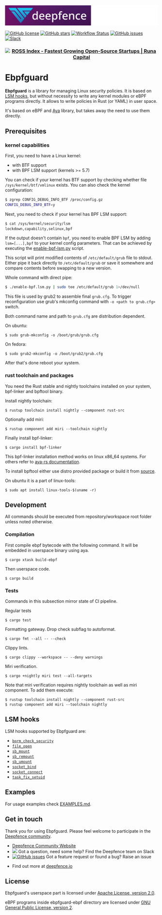 ![Deepfence Logo](images/readme/deepfence-logo.png)

[![GitHub license](https://img.shields.io/github/license/deepfence/ebpfguard)](https://github.com/deepfence/ebpfguard/blob/master/LICENSE)
[![GitHub stars](https://img.shields.io/github/stars/deepfence/ebpfguard)](https://github.com/deepfence/ebpfguard/stargazers)
[![Workflow Status](https://github.com/deepfence/ebpfguard/workflows/build-test/badge.svg)](https://github.com/deepfence/ebpfguard/actions?query=workflow)
[![GitHub issues](https://img.shields.io/github/issues/deepfence/ebpfguard)](https://github.com/deepfence/ebpfguard/issues)
[![Slack](https://img.shields.io/badge/slack-@deepfence-blue.svg?logo=slack)](https://join.slack.com/t/deepfence-community/shared_invite/zt-podmzle9-5X~qYx8wMaLt9bGWwkSdgQ)
<h3 align="center">
<a
    href="https://runacap.com/ross-index/annual-2022/"
    target="_blank"
    rel="noopener"
>
    <img
        style="width: 260px; height: 56px"
        src="https://runacap.com/wp-content/uploads/2023/02/Annual_ROSS_badge_black_2022.svg"
        alt="ROSS Index - Fastest Growing Open-Source Startups | Runa Capital"
        width="260"
        height="56"
    />
</a>
</h3>

# Ebpfguard

**Ebpfguard** is a library for managing Linux security policies. It is based on
[LSM hooks](https://www.kernel.org/doc/html/latest/admin-guide/LSM/index.html),
but without necessity to write any kernel modules or eBPF programs directly.
It allows to write policies in Rust (or YAML) in user space.

It's based on eBPF and [Aya](https://aya-rs.dev) library, but takes away
the need to use them directly.

## Prerequisites

### kernel capabilities

First, you need to have a Linux kernel:
* with BTF support
* with BPF LSM support (kernels >= 5.7)

You can check if your kernel has BTF support by checking whether file
`/sys/kernel/btf/vmlinux` exists. You can also check the kernel configuration:

```bash
$ zgrep CONFIG_DEBUG_INFO_BTF /proc/config.gz
CONFIG_DEBUG_INFO_BTF=y
```

Next, you need to check if your kernel has BPF LSM support:

```bash
$ cat /sys/kernel/security/lsm
lockdown,capability,selinux,bpf
```

If the output doesn't contain `bpf`, you need to enable BPF LSM by adding
`lsm=[...],bpf` to your kernel config parameters. That can be achieved by
executing the [enable-bpf-lsm.py](https://github.com/deepfence/ebpfguard/blob/main/enable-bpf-lsm.py.py) script.

This script will print modified contents of `/etc/default/grub` file to stdout.
Either pipe it back directly to `/etc/default/grub` or save it somewhere 
and compare contents before swapping to a new version.

Whole command with direct pipe:

```bash
$ ./enable-bpf.lsm.py | sudo tee /etc/default/grub 1>/dev/null
```

This file is used by grub2 to assemble final `grub.cfg`. To trigger reconfiguration
use grub's mkconfig command with `-o <path to grub.cfg>` switch.

Both command name and path to `grub.cfg` are distribution dependent.

On ubuntu:

```
$ sudo grub-mkconfig -o /boot/grub/grub.cfg
```

On fedora:

```
$ sudo grub2-mkconfig -o /boot/grub2/grub.cfg
```

After that's done reboot your system.

### rust toolchain and packages

You need the Rust stable and nightly toolchains installed on your system, bpf-linker and bpftool binary.

Install nightly toolchain:

```
$ rustup toolchain install nightly --component rust-src
```

Optionally add miri:

```
$ rustup component add miri --toolchain nightly
```

Finally install bpf-linker:

```
$ cargo install bpf-linker
```

This bpf-linker installation method works on linux x86_64 systems.
For others refer to [aya-rs documentation](https://aya-rs.dev/book/start/development/).

To install bpftool either use distro provided package or build it from [source](https://github.com/libbpf/bpftool).

On ubuntu it is a part of linux-tools:

```
$ sudo apt install linux-tools-$(uname -r)
```

## Development

All commands should be executed from repository/workspace root folder unless noted otherwise.

### Compilation

First compile ebpf bytecode with the following command. It will be embedded
in userspace binary using aya.

```
$ cargo xtask build-ebpf
```

Then userspace code.

```
$ cargo build
```

### Tests

Commands in this subsection mirror state of CI pipeline.

Regular tests

```
$ cargo test
```

Formatting gateway. Drop check subflag to autoformat.

```
$ cargo fmt --all -- --check
```

Clippy lints.

```
$ cargo clippy --workspace -- --deny warnings
```

Miri verification.

```
$ cargo +nightly miri test --all-targets
```

Note that miri verification requires nightly toolchain as well as miri component. To add them execute:

```
$ rustup toolchain install nightly --component rust-src
$ rustup component add miri --toolchain nightly
```

## LSM hooks

LSM hooks supported by Ebpfguard are:

* [`bprm_check_security`](https://elixir.bootlin.com/linux/v6.2.12/source/include/linux/lsm_hooks.h#L62)
* [`file_open`](https://elixir.bootlin.com/linux/v6.2.12/source/include/linux/lsm_hooks.h#L620)
* [`sb_mount`](https://elixir.bootlin.com/linux/v6.2.12/source/include/linux/lsm_hooks.h#L128)
* [`sb_remount`](https://elixir.bootlin.com/linux/v6.2.12/source/include/linux/lsm_hooks.h#L147)
* [`sb_umount`](https://elixir.bootlin.com/linux/v6.2.12/source/include/linux/lsm_hooks.h#L159)
* [`socket_bind`](https://elixir.bootlin.com/linux/v6.2.12/source/include/linux/lsm_hooks.h#L904)
* [`socket_connect`](https://elixir.bootlin.com/linux/v6.2.12/source/include/linux/lsm_hooks.h#L912)
* [`task_fix_setuid`](https://elixir.bootlin.com/linux/v6.2.12/source/include/linux/lsm_hooks.h#L709)

## Examples

For usage examples check [EXAMPLES.md](EXAMPLES.md).

## Get in touch

Thank you for using Ebpfguard. Please feel welcome to participate in the [Deepfence community](COMMUNITY.md).

* [Deepfence Community Website](https://community.deepfence.io) 
* [<img src="https://img.shields.io/badge/slack-@deepfence-brightgreen.svg?logo=slack">](https://join.slack.com/t/deepfence-community/shared_invite/zt-podmzle9-5X~qYx8wMaLt9bGWwkSdgQ) Got a question, need some help?  Find the Deepfence team on Slack
* [![GitHub issues](https://img.shields.io/github/issues/deepfence/ebpfguard)](https://github.com/deepfence/ebpfguard/issues) Got a feature request or found a bug?  Raise an issue
<!-- * [![Documentation](https://img.shields.io/badge/documentation-read-green)](https://community.deepfence.io/docs/ebpfguard/) Read the documentation in the [Deepfence Ebpfguard Documentation](https://community.deepfence.io/docs/ebpfguard/) -->
<!-- * [productsecurity at deepfence dot io](SECURITY.md): Found a security issue? Share it in confidence -->
* Find out more at [deepfence.io](https://deepfence.io/)

## License

Ebpfguard's userspace part is licensed under
[Apache License, version 2.0](https://github.com/deepfence/ebpfguard/blob/main/LICENSE).

eBPF programs inside ebpfguard-ebpf directory are licensed under
[GNU General Public License, version 2](https://github.com/deepfence/ebpfguard/blob/main/ebpfguard-ebpf/LICENSE).
